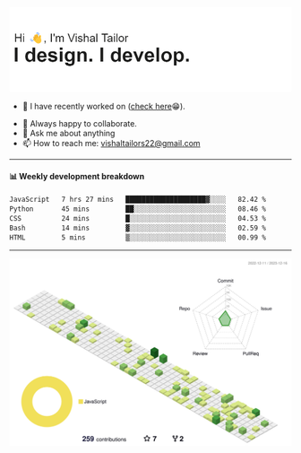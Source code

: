 ![Hi, I'm Vishal Tailor. I design. I develop.](https://github.com/vishaltailors/vishaltailors/blob/main/header.png?raw=true)

- 🔭 I have recently worked on ([check here](https://vishaltailor.com)😁).
<!-- - 🎦 Currently watching: JavaScript: The Hard Parts By Will Sentance. -->
- 👯 Always happy to collaborate.
- 💬 Ask me about anything
- 📫 How to reach me: <a href="mailto:vishaltailors22@gmail.com">vishaltailors22@gmail.com</a>

<hr /> 
<h4>📊 Weekly development breakdown</h4>
<!--START_SECTION:waka-->

```txt
JavaScript   7 hrs 27 mins   ████████████████████▓░░░░   82.42 %
Python       45 mins         ██░░░░░░░░░░░░░░░░░░░░░░░   08.46 %
CSS          24 mins         █░░░░░░░░░░░░░░░░░░░░░░░░   04.53 %
Bash         14 mins         ▓░░░░░░░░░░░░░░░░░░░░░░░░   02.59 %
HTML         5 mins          ▒░░░░░░░░░░░░░░░░░░░░░░░░   00.99 %
```

<!--END_SECTION:waka-->
<hr /> 

![](./profile-3d-contrib/profile-green-animate.svg)
